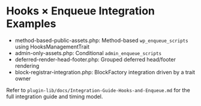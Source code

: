 # Hooks × Enqueue Integration Examples

- method-based-public-assets.php: Method-based `wp_enqueue_scripts` using HooksManagementTrait
- admin-only-assets.php: Conditional `admin_enqueue_scripts`
- deferred-render-head-footer.php: Grouped deferred head/footer rendering
- block-registrar-integration.php: BlockFactory integration driven by a trait owner

Refer to `plugin-lib/docs/Integration-Guide-Hooks-and-Enqueue.md` for the full integration guide and timing model.
